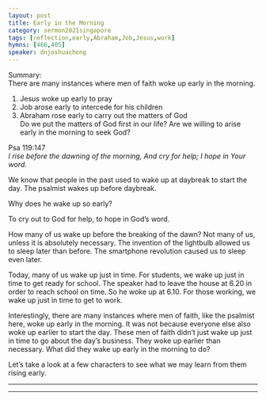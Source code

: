 ```yaml
---
layout: post
title: Early in the Morning
category: sermon2021singapore
tags: [reflection,early,Abraham,Job,Jesus,work]
hymns: [466,405]
speaker: dnjoshuachong
---
```

Summary:  
There are many instances where men of faith woke up early in the morning.  
1. Jesus woke up early to pray  
2. Job arose early to intercede for his children  
3. Abraham rose early to carry out the matters of God  
Do we put the matters of God first in our life? Are we willing to arise early in the morning to seek God?


Psa 119:147  
*I rise before the dawning of the morning, And cry for help; I hope in Your word.*

We know that people in the past used to wake up at daybreak to start the day. The psalmist wakes up before daybreak.

Why does he wake up so early?

To cry out to God for help, to hope in God’s word.

How many of us wake up before the breaking of the dawn? Not many of us, unless it is absolutely necessary. The invention of the lightbulb allowed us to sleep later than before. The smartphone revolution caused us to sleep even later.

Today, many of us wake up just in time. For students, we wake up just in time to get ready for school. The speaker had to leave the house at 6.20 in order to reach school on time. So he woke up at 6.10. For those working, we wake up just in time to get to work.

Interestingly, there are many instances where men of faith, like the psalmist here, woke up early in the morning. It was not because everyone else also woke up earlier to start the day. These men of faith didn’t just wake up just in time to go about the day’s business. They woke up earlier than necessary. What did they wake up early in the morning to do?

Let’s take a look at a few characters to see what we may learn from them rising early.



----
****
